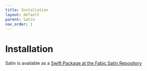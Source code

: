 ```yaml
---
title: Installation
layout: default
parent: Satin
nav_order: 1
---
```


# Installation


Satin is available as a [Swift Package at the Fabic Satin Repository](https://github.com/fabric-Project/Satin) 
